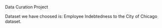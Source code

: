 Data Curation Project

Dataset we have choosed is: Employee Indebtedness to the City of Chicago dataset.
